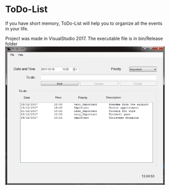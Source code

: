 # ToDo-List
If you have short memory, ToDo-List will help you to organize all the events in your life.

Project was made in VisualStudio 2017.  The executable file is in bin/Release folder
![](ToDoList/Screenshot/ToDoList.png)

